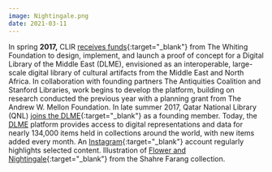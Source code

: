 ```yaml
---
image: Nightingale.png
date: 2021-03-11
---
```


In spring **2017,** CLIR [receives funds](https://www.clir.org/2017/05/clir-receives-whiting-foundation-grant-prototype-digital-library-middle-east/){:target="_blank"} from The Whiting Foundation to design, implement, and launch a proof of concept for a Digital Library of the Middle East (DLME), envisioned as an interoperable, large-scale digital library of cultural artifacts from the Middle East and North Africa. In collaboration with founding partners The Antiquities Coalition and Stanford Libraries, work begins to develop the platform, building on research conducted the previous year with a planning grant from The Andrew W. Mellon Foundation. In late summer 2017, Qatar National Library (QNL) [joins the DLME](https://www.clir.org/2017/08/qatar-national-library-joins-international-network-partners-contributing-digital-library-middle-east/){:target="_blank"} as a founding member. Today, the [DLME](https://dlmenetwork.org/library) platform provides access to digital representations and data for nearly 134,000 items held in collections around the world, with new items added every month. An [Instagram](https://www.instagram.com/dlmenetwork/){:target="_blank"} account regularly highlights selected content. Illustration of [Flower and Nightingale](https://dlmenetwork.org/library/catalog/http:%2F%2Fshahrefarang.com%2Fflower-nightingale%2Fen){:target="_blank"} from the Shahre Farang collection.